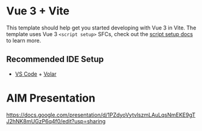 # Vue 3 + Vite

This template should help get you started developing with Vue 3 in Vite. The template uses Vue 3 `<script setup>` SFCs, check out the [script setup docs](https://v3.vuejs.org/api/sfc-script-setup.html#sfc-script-setup) to learn more.

## Recommended IDE Setup

- [VS Code](https://code.visualstudio.com/) + [Volar](https://marketplace.visualstudio.com/items?itemName=Vue.volar)


# AIM Presentation
https://docs.google.com/presentation/d/1PZdyoVytvlszmLAuLqsNmEKE9gTJ2hNK8mUGzP6q4f0/edit?usp=sharing